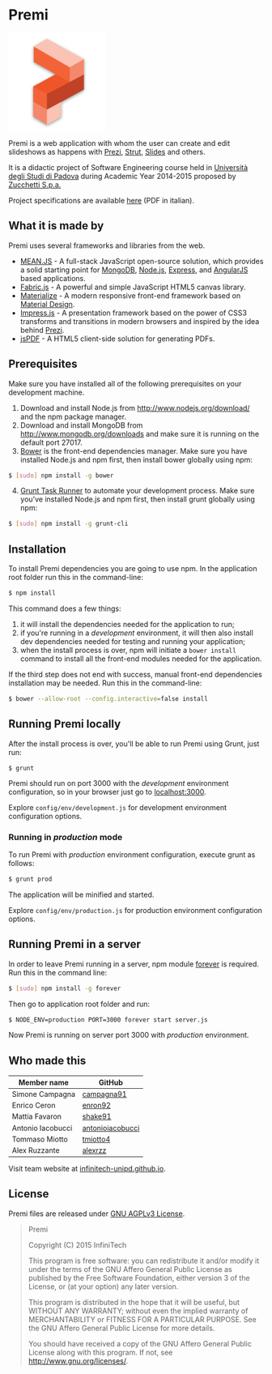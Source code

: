 # Premi

![Premi logo](/public/android-chrome-192x192.png?raw=true)

Premi is a web application with whom the user can create and edit slideshows as happens with [Prezi](http://prezi.com), [Strut](http://strut.io), [Slides](http://slides.com) and others.

It is a didactic project of Software Engineering course held in [Università degli Studi di Padova](http://www.unipd.it) during Academic Year 2014-2015 proposed by [Zucchetti S.p.a.](http://www.zucchetti.it/)

Project specifications are available [here](http://www.math.unipd.it/~tullio/IS-1/2014/Progetto/C4.pdf) (PDF in italian).

## What it is made by

Premi uses several frameworks and libraries from the web.

* [MEAN.JS](https://github.com/meanjs/mean) - A full-stack JavaScript open-source solution, which provides a solid starting point for [MongoDB](https://www.mongodb.org/), [Node.js](https://nodejs.org/), [Express](http://expressjs.com/), and [AngularJS](https://angularjs.org/) based applications.
* [Fabric.js](http://fabricjs.com/) - A powerful and simple JavaScript HTML5 canvas library.
* [Materialize](http://materializecss.com/) - A modern responsive front-end framework based on [Material Design](https://www.google.com/design/spec/material-design/).
* [Impress.js](https://github.com/impress/impress.js) - A presentation framework based on the power of CSS3 transforms and transitions in modern browsers and inspired by the idea behind [Prezi](http://prezi.com).
* [jsPDF](https://parall.ax/products/jspdf) - A HTML5 client-side solution for generating PDFs.

## Prerequisites

Make sure you have installed all of the following prerequisites on your development machine.

1. Download and install Node.js from http://www.nodejs.org/download/ and the npm package manager.
2. Download and install MongoDB from http://www.mongodb.org/downloads and make sure it is running on the default port 27017.
3. [Bower](http://bower.io/) is the front-end dependencies manager. Make sure you have installed Node.js and npm first, then install bower globally using npm:

```bash
$ [sudo] npm install -g bower
```

4. [Grunt Task Runner](http://gruntjs.com/) to automate your development process. Make sure you've installed Node.js and npm first, then install grunt globally using npm:

```bash
$ [sudo] npm install -g grunt-cli
```

## Installation

To install Premi dependencies you are going to use npm. In the application root folder run this in the command-line:

```bash
$ npm install
```

This command does a few things:

1. it will install the dependencies needed for the application to run;
2. if you're running in a *development* environment, it will then also install dev dependencies needed for testing and running your application;
3. when the install process is over, npm will initiate a `bower install` command to install all the front-end modules needed for the application.

If the third step does not end with success, manual front-end dependencies installation may be needed. Run this in the command-line:

```bash
$ bower --allow-root --config.interactive=false install
```

## Running Premi locally

After the install process is over, you'll be able to run Premi using Grunt, just run:

```
$ grunt
```

Premi should run on port 3000 with the *development* environment configuration, so in your browser just go to [localhost:3000](http://localhost:3000).

Explore `config/env/development.js` for development environment configuration options.

### Running in *production* mode

To run Premi with *production* environment configuration, execute grunt as follows:

```bash
$ grunt prod
```

The application will be minified and started.

Explore `config/env/production.js` for production environment configuration options.

## Running Premi in a server

In order to leave Premi running in a server, npm module [forever](https://www.npmjs.com/package/forever) is required. Run this in the command line:

```bash
$ [sudo] npm install -g forever
```

Then go to application root folder and run:

```bash
$ NODE_ENV=production PORT=3000 forever start server.js
```

Now Premi is running on server port 3000 with *production* environment.

## Who made this

| Member name | GitHub |
|-------------|--------|
| Simone Campagna | [campagna91](https://github.com/campagna91) |
| Enrico Ceron | [enron92](https://github.com/enron92) |
| Mattia Favaron | [shake91](https://github.com/shake91) |
| Antonio Iacobucci | [antonioiacobucci](https://github.com/antonioiacobucci) |
| Tommaso Miotto | [tmiotto4](https://github.com/tmiotto4) |
| Alex Ruzzante | [alexrzz](https://github.com/alexrzz) |

Visit team website at [infinitech-unipd.github.io](http://infinitech-unipd.github.io).

## License

Premi files are released under [GNU AGPLv3 License](http://www.gnu.org/licenses/agpl-3.0.html).

> Premi
>
> Copyright (C) 2015 InfiniTech
>
> This program is free software: you can redistribute it and/or modify
> it under the terms of the GNU Affero General Public License as
> published by the Free Software Foundation, either version 3 of the
> License, or (at your option) any later version.
>
> This program is distributed in the hope that it will be useful,
> but WITHOUT ANY WARRANTY; without even the implied warranty of
> MERCHANTABILITY or FITNESS FOR A PARTICULAR PURPOSE. See the
> GNU Affero General Public License for more details.
>
> You should have received a copy of the GNU Affero General Public License
> along with this program. If not, see http://www.gnu.org/licenses/.
